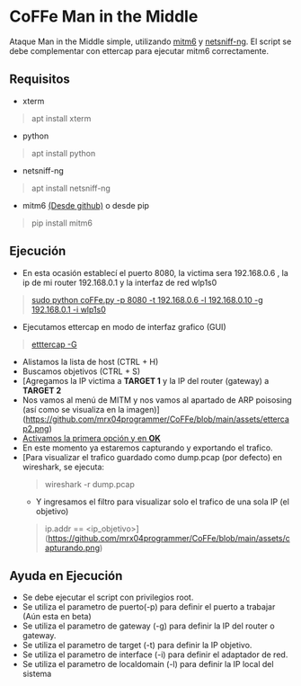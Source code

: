# CoFFe Man in the Middle 
Ataque Man in the Middle simple, utilizando [mitm6](https://github.com/fox-it/mitm6) y [netsniff-ng](https://github.com/netsniff-ng/netsniff-ng).
El script se debe complementar con ettercap para ejecutar mitm6 correctamente.

## Requisitos
- xterm
> apt install xterm
- python
> apt install python
- netsniff-ng
> apt install netsniff-ng
- mitm6 [(Desde github)](https://github.com/fox-it/mitm6) o desde pip
> pip install mitm6

## Ejecución
- En esta ocasión establecí el puerto 8080, la victima sera 192.168.0.6 , la ip de mi router 192.168.0.1 y la interfaz de red wlp1s0
> [sudo python coFFe.py -p 8080 -t 192.168.0.6 -l 192.168.0.10 -g 192.168.0.1 -i wlp1s0](https://github.com/mrx04programmer/CoFFe/tree/main/assets/imagen1.png)
- Ejecutamos ettercap en modo de interfaz grafico (GUI) 
> [etttercap -G](https://github.com/mrx04programmer/CoFFe/blob/main/assets/ettercap.png)
- Alistamos la lista de host (CTRL + H)
- Buscamos objetivos (CTRL + S)
- [Agregamos la IP victima a **TARGET 1** y la IP del router (gateway) a **TARGET 2**
- Nos vamos al menú de MITM y nos vamos al apartado de ARP poisosing (así como se visualiza en la imagen)](https://github.com/mrx04programmer/CoFFe/blob/main/assets/ettercap2.png)
- [Activamos la primera opción y en **OK**](https://github.com/mrx04programmer/CoFFe/blob/main/assets/ettercap3.png)
- En este momento ya estaremos capturando y exportando el trafico.
- [Para visualizar el trafico guardado como dump.pcap (por defecto) en wireshark, se ejecuta:
  > wireshark -r dump.pcap
  - Y ingresamos el filtro para visualizar solo el trafico de una sola IP (el objetivo)
  > ip.addr == <ip_objetivo>](https://github.com/mrx04programmer/CoFFe/blob/main/assets/capturando.png)

## Ayuda en Ejecución
- Se debe ejecutar el script con privilegios root.
- Se utiliza el parametro de puerto(-p) para definir el puerto a trabajar  (Aún esta en beta)
- Se utiliza el parametro de gateway (-g) para definir la IP del router o gateway.
- Se utiliza el parametro de target (-t) para definir la IP objetivo.
- Se utiliza el parametro de interface (-i) para definir el adaptador de red.
- Se utiliza el parametro de localdomain (-l) para definir la IP local del sistema
